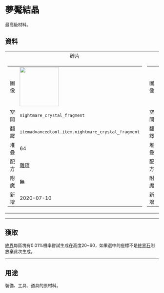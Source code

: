 # 夢魘結晶
最高級材料。

## 資料
<table>
    <tr>
        <td align="center">碎片</td>
        <td align="center">單顆</td>
    </tr>
    <tr>
        <td>
            <table>
                <tr><td>圖像</td><td><img src="https://i.imgur.com/VNWujqZ.png" width="128"/></td></tr>
                <tr><td>空間</td><td><code>nightmare_crystal_fragment</code></td></tr>
                <tr><td>翻譯</td><td><code>itemadvancedtool.item.nightmare_crystal_fragment</code></td></tr>
                <tr><td>堆疊</td><td>64</td></tr>
                <tr><td>配方</td><td><a href="https://minecraft.fandom.com/zh/wiki/合成/雜項配方">雜項</a></td></tr>
                <tr><td>附魔</td><td>無</td></tr>
                <tr><td>新增</td><td>2020-07-10</td></tr>
            </table>
        </td>
        <td>
            <table>
                <tr><td>圖像</td><td><img src="https://i.imgur.com/pivPa8U.png" width="128"/></td></tr>
                <tr><td>空間</td><td><code>nightmare_crystal</code></td></tr>
                <tr><td>翻譯</td><td><code>itemadvancedtool.item.nightmare_crystal</code></td></tr>
                <tr><td>堆疊</td><td>64</td></tr>
                <tr><td>配方</td><td><a href="https://minecraft.fandom.com/zh/wiki/合成/雜項配方">雜項</a></td></tr>
                <tr><td>附魔</td><td>無</td></tr>
                <tr><td>新增</td><td>2020-07-10</td></tr>
            </table>
        </td>
    </tr>
</table>
  
---

## 獲取
[終界](https://minecraft.fandom.com/zh/wiki/終界)每區塊有0.01%機率嘗試生成在高度20~60，如果選中的座標不是[終界石](https://minecraft.fandom.com/zh/wiki/終界石)則放棄此次生成。

  
---

## 用途
裝備、工具、道具的原材料。
